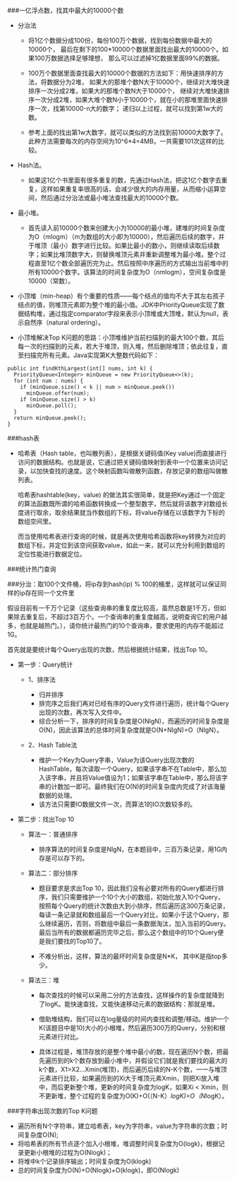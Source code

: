 ###一亿浮点数，找其中最大的10000个数

- 分治法
    - 将1亿个数据分成100份，每份100万个数据，找到每份数据中最大的10000个，
    最后在剩下的100*10000个数据里面找出最大的10000个。如果100万数据选择足够理想，
    那么可以过滤掉1亿数据里面99%的数据。
    
    - 100万个数据里面查找最大的10000个数据的方法如下：用快速排序的方法，将数据分为2堆，
    如果大的那堆个数N大于10000个，继续对大堆快速排序一次分成2堆，如果大的那堆个数N大于10000个，
    继续对大堆快速排序一次分成2堆，如果大堆个数N小于10000个，就在小的那堆里面快速排序一次，找第10000-n大的数字；
    递归以上过程，就可以找到第1w大的数。
    
    - 参考上面的找出第1w大数字，就可以类似的方法找到前10000大数字了。
    此种方法需要每次的内存空间为10^6*4=4MB，一共需要101次这样的比较。
    
- Hash法。
    - 如果这1亿个书里面有很多重复的数，先通过Hash法，把这1亿个数字去重复，这样如果重复率很高的话，会减少很大的内存用量，从而缩小运算空间，然后通过分治法或最小堆法查找最大的10000个数。
    
- 最小堆。
    - 首先读入前10000个数来创建大小为10000的最小堆，建堆的时间复杂度为O（mlogm）（m为数组的大小即为10000），然后遍历后续的数字，并于堆顶（最小）数字进行比较。如果比最小的数小，则继续读取后续数字；如果比堆顶数字大，则替换堆顶元素并重新调整堆为最小堆。整个过程直至1亿个数全部遍历完为止。然后按照中序遍历的方式输出当前堆中的所有10000个数字。该算法的时间复杂度为O（nmlogm），空间复杂度是10000（常数）。
    
- 小顶堆（min-heap）有个重要的性质——每个结点的值均不大于其左右孩子结点的值，则堆顶元素即为整个堆的最小值。JDK中PriorityQueue实现了数据结构堆，通过指定comparator字段来表示小顶堆或大顶堆，默认为null，表示自然序（natural ordering）。

- 小顶堆解决Top K问题的思路：小顶堆维护当前扫描到的最大100个数，其后每一次的扫描到的元素，若大于堆顶，则入堆，然后删除堆顶；依此往复，直至扫描完所有元素。Java实现第K大整数代码如下：
```aidl
public int findKthLargest(int[] nums, int k) {
  PriorityQueue<Integer> minQueue = new PriorityQueue<>(k);
  for (int num : nums) {
    if (minQueue.size() < k || num > minQueue.peek())
      minQueue.offer(num);
    if (minQueue.size() > k)
      minQueue.poll();
  }
  return minQueue.peek();
}
```
###hash表
- 哈希表（Hash table，也叫散列表），是根据关键码值(Key value)而直接进行访问的数据结构。也就是说，它通过把关键码值映射到表中一个位置来访问记录，以加快查找的速度。这个映射函数叫做散列函数，存放记录的数组叫做散列表。
  
  哈希表hashtable(key，value) 的做法其实很简单，就是把Key通过一个固定的算法函数既所谓的哈希函数转换成一个整型数字，然后就将该数字对数组长度进行取余，取余结果就当作数组的下标，将value存储在以该数字为下标的数组空间里。
  
  而当使用哈希表进行查询的时候，就是再次使用哈希函数将key转换为对应的数组下标，并定位到该空间获取value，如此一来，就可以充分利用到数组的定位性能进行数据定位。
  
###统计热门查询

###分治：取100个文件桶，将ip存到hash(ip) % 100的桶里，这样就可以保证同样的ip存在同一个文件里

假设目前有一千万个记录（这些查询串的重复度比较高，虽然总数是1千万，但如果除去重复后，不超过3百万个。一个查询串的重复度越高，说明查询它的用户越多，也就是越热门。），请你统计最热门的10个查询串，要求使用的内存不能超过1G。

首先就是要统计每个Query出现的次数，然后根据统计结果，找出Top 10。

- 第一步：Query统计
    - 1、排序法
        - 归并排序
        - 排完序之后我们再对已经有序的Query文件进行遍历，统计每个Query出现的次数，再次写入文件中。
        - 综合分析一下，排序的时间复杂度是O(NlgN)，而遍历的时间复杂度是O(N)，因此该算法的总体时间复杂度就是O(N+NlgN)=O（NlgN）。

    - 2、Hash Table法
        - 维护一个Key为Query字串，Value为该Query出现次数的HashTable，每次读取一个Query，如果该字串不在Table中，那么加入该字串，并且将Value值设为1；如果该字串在Table中，那么将该字串的计数加一即可。最终我们在O(N)的时间复杂度内完成了对该海量数据的处理。
        - 该方法只需要IO数据文件一次，而算法1的IO次数较多的。
        
- 第二步：找出Top 10
    - 算法一：普通排序
         - 排序算法的时间复杂度是NlgN，在本题目中，三百万条记录，用1G内存是可以存下的。
    
    - 算法二：部分排序
    
        - 题目要求是求出Top 10，因此我们没有必要对所有的Query都进行排序，我们只需要维护一个10个大小的数组，初始化放入10个Query，按照每个Query的统计次数由大到小排序，然后遍历这300万条记录，每读一条记录就和数组最后一个Query对比，如果小于这个Query，那么继续遍历，否则，将数组中最后一条数据淘汰，加入当前的Query。最后当所有的数据都遍历完毕之后，那么这个数组中的10个Query便是我们要找的Top10了。
    
        - 不难分析出，这样，算法的最坏时间复杂度是N*K， 其中K是指top多少。
    
    - 算法三：堆
    
        - 每次查找的时候可以采用二分的方法查找，这样操作的复杂度就降到了logK。能快速查找，又能快速移动元素的数据结构：那就是堆。
        - 借助堆结构，我们可以在log量级的时间内查找和调整/移动。维护一个K(该题目中是10)大小的小根堆，然后遍历300万的Query，分别和根元素进行对比。
        
        - 具体过程是，堆顶存放的是整个堆中最小的数，现在遍历N个数，把最先遍历到的k个数存放到最小堆中，并假设它们就是我们要找的最大的k个数，X1>X2…Xmin(堆顶)，而后遍历后续的N-K个数，一一与堆顶元素进行比较，如果遍历到的Xi大于堆顶元素Xmin，则把Xi放入堆中，而后更新整个堆，更新的时间复杂度为logK，如果Xi < Xmin，则不更新堆，整个过程的复杂度为O(K)+O(（N-K）*logK)=O（N*logK）。
        
   
###字符串出现次数的Top K问题
- 遍历所有N个字符串，建立哈希表，key为字符串，value为字符串的次数；时间复杂度O(N);
- 将哈希表的所有节点逐个加入小根堆，堆调整时间复杂度为O(logk)，根据记录更新小根堆的过程为O(Nlogk)；
- 将堆中k个记录排序输出；时间复杂度为O(klogk)
- 总的时间复杂度为O(N)+O(Nlogk)+O(klogk)，即O(Nlogk)